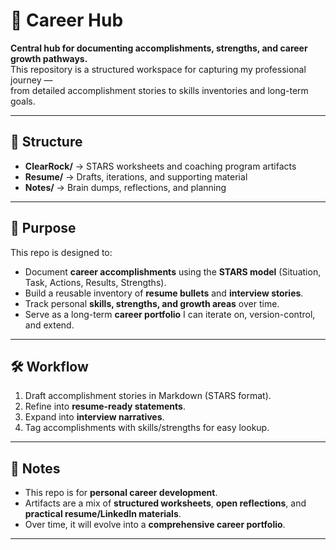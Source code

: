 # 🚀 Career Hub

**Central hub for documenting accomplishments, strengths, and career growth pathways.**  
This repository is a structured workspace for capturing my professional journey —  
from detailed accomplishment stories to skills inventories and long-term goals.  

---

## 📂 Structure
- **ClearRock/** → STARS worksheets and coaching program artifacts  
- **Resume/** → Drafts, iterations, and supporting material  
- **Notes/** → Brain dumps, reflections, and planning  

---

## 🌟 Purpose
This repo is designed to:  
- Document **career accomplishments** using the **STARS model** (Situation, Task, Actions, Results, Strengths).  
- Build a reusable inventory of **resume bullets** and **interview stories**.  
- Track personal **skills, strengths, and growth areas** over time.  
- Serve as a long-term **career portfolio** I can iterate on, version-control, and extend.  

---

## 🛠️ Workflow
1. Draft accomplishment stories in Markdown (STARS format).  
2. Refine into **resume-ready statements**.  
3. Expand into **interview narratives**.  
4. Tag accomplishments with skills/strengths for easy lookup.  

---

## 📌 Notes
- This repo is for **personal career development**.  
- Artifacts are a mix of **structured worksheets**, **open reflections**, and **practical resume/LinkedIn materials**.  
- Over time, it will evolve into a **comprehensive career portfolio**.  

---
